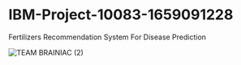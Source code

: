 # IBM-Project-10083-1659091228
Fertilizers Recommendation System For Disease Prediction


![TEAM BRAINIAC (2)](https://user-images.githubusercontent.com/100259504/192131480-e3781bd1-7c64-47e5-970c-61d8a8aa34b4.png)

